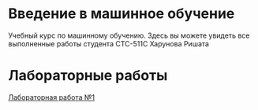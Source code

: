 # Введение в машинное обучение

Учебный курс по машинному обучению. Здесь вы можете увидеть все выполненные работы студента СТС-511С Харунова Ришата

# Лабораторные работы

[Лабораторная работа №1](https://github.com/Rishat322/IntroML/tree/main/homework_1)